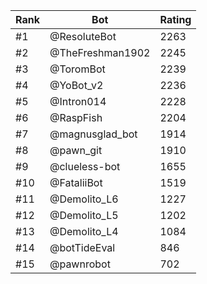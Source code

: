 Rank|Bot|Rating
---|---|---
#1|@ResoluteBot|2263
#2|@TheFreshman1902|2245
#3|@ToromBot|2239
#4|@YoBot_v2|2236
#5|@Intron014|2228
#6|@RaspFish|2204
#7|@magnusglad_bot|1914
#8|@pawn_git|1910
#9|@clueless-bot|1655
#10|@FataliiBot|1519
#11|@Demolito_L6|1227
#12|@Demolito_L5|1202
#13|@Demolito_L4|1084
#14|@botTideEval|846
#15|@pawnrobot|702
